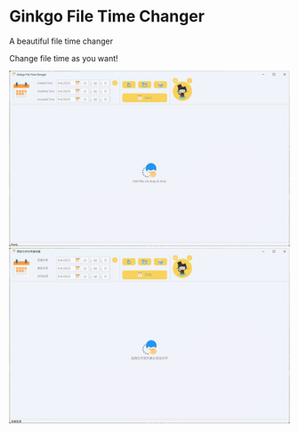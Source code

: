 # Ginkgo File Time Changer
A beautiful file time changer



Change file time as you want!

![image info](./Screenshot/en.jpg)
![image info](./Screenshot/zh.jpg)
